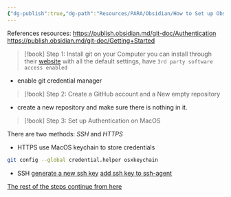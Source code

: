 ```yaml
---
{"dg-publish":true,"dg-path":"Resources/PARA/Obsidian/How to Set up Obsidian Git.md","permalink":"/resources/para/obsidian/how-to-set-up-obsidian-git/","noteIcon":"","updated":"2024-08-26T21:40:57.330-07:00"}
---
```



References resources:
https://publish.obsidian.md/git-doc/Authentication
https://publish.obsidian.md/git-doc/Getting+Started


>[!book] Step 1: Install git on your Computer
> you can install through their [website](https://git-scm.com/download/win) with all the default settings, have `3rd party software access enabled` 
- enable git credential manager

>[!book] Step 2: Create a GitHub account and a New empty repository

- create a new repository and make sure there is nothing in it.

>[!book] Step 3: Set up Authentication on MacOS

There are two methods: *SSH* and *HTTPS*

- HTTPS
use MacOS keychain to store credentials
```bash
git config --global credential.helper osxkeychain
```

- SSH
[generate a new ssh key](https://docs.github.com/en/authentication/connecting-to-github-with-ssh/generating-a-new-ssh-key-and-adding-it-to-the-ssh-agent?platform=mac#generating-a-new-ssh-key)
[add ssh key to ssh-agent](https://docs.github.com/en/authentication/connecting-to-github-with-ssh/generating-a-new-ssh-key-and-adding-it-to-the-ssh-agent?platform=mac#adding-your-ssh-key-to-the-ssh-agent)

[The rest of the steps continue from here](https://publish.obsidian.md/git-doc/Getting+Started#For+existing+remote+repository)
